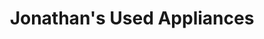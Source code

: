 ---
title: "Jonathan's Used Appliances"
url: /spruce-pine/jonathans-used-appliances-oak-avenue/
shop: Haushaltsgeräte
---